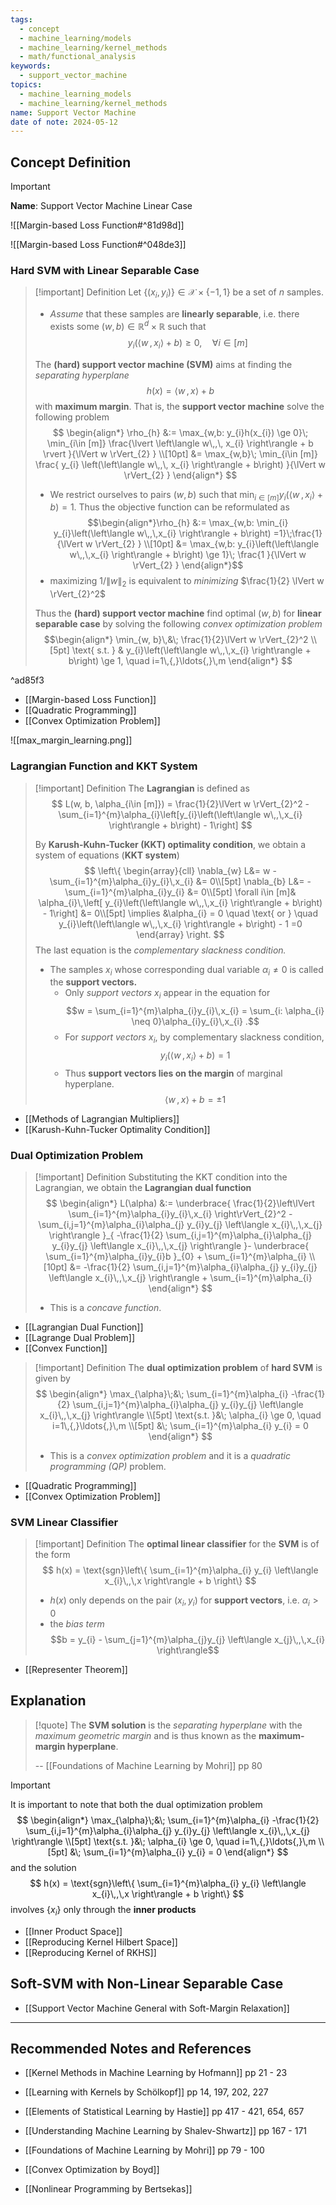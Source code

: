 ```yaml
---
tags:
  - concept
  - machine_learning/models
  - machine_learning/kernel_methods
  - math/functional_analysis
keywords:
  - support_vector_machine
topics:
  - machine_learning_models
  - machine_learning/kernel_methods
name: Support Vector Machine
date of note: 2024-05-12
---
```


## Concept Definition

>[!important]
>**Name**: Support Vector Machine Linear Case


![[Margin-based Loss Function#^81d98d]]

![[Margin-based Loss Function#^048de3]]

### Hard SVM with  Linear Separable Case

>[!important] Definition
>Let $\{(x_{i}, y_{i})\} \in \mathcal{X}\times \{ -1,1 \}$ be a set of $n$ samples.
>- *Assume* that these samples are **linearly separable**, i.e. there exists some $(w,b)\in \mathbb{R}^{d}\times \mathbb{R}$ such that $$y_{i}\left(\left\langle  w\,,\,x_{i} \right\rangle + b\right) \ge 0, \quad \forall i\in [m]$$ 
>
>The **(hard) support vector machine (SVM)** aims at finding the *separating hyperplane* $$h(x) = \left\langle  w\,,\,  x \right\rangle + b$$ with **maximum margin**. That is, the **support vector machine** solve the following problem
>$$
>\begin{align*}
> \rho_{h} &:= \max_{w,b: y_{i}h(x_{i}) \ge 0}\; \min_{i\in [m]} \frac{\lvert \left\langle  w\,,\, x_{i} \right\rangle + b \rvert }{\lVert w \rVert_{2} } \\[10pt]
> &= \max_{w,b}\; \min_{i\in [m]} \frac{ y_{i} \left(\left\langle  w\,,\, x_{i} \right\rangle + b\right) }{\lVert w \rVert_{2} } 
>\end{align*}
>$$
>
>- We restrict ourselves to pairs $(w,b)$ such that $\min_{i\in [m]} y_{i}\left(\left\langle  w\,,\,x_{i}  \right\rangle + b\right) =1.$ Thus the objective function can be reformulated as $$\begin{align*}\rho_{h} &:= \max_{w,b: \min_{i} y_{i}\left(\left\langle  w\,,\,x_{i}  \right\rangle + b\right) =1}\;\frac{1}{\lVert w \rVert_{2} } \\[10pt] &= \max_{w,b: y_{i}\left(\left\langle  w\,,\,x_{i}  \right\rangle + b\right) \ge 1}\; \frac{1 }{\lVert w \rVert_{2} } \end{align*}$$
>- maximizing $1 / \lVert w \rVert_{2}$ is equivalent to *minimizing* $\frac{1}{2} \lVert w \rVert_{2}^2$
>
>Thus the **(hard) support vector machine** find optimal $(w, b)$ for **linear separable case** by solving the following *convex optimization problem* 
>$$\begin{align*}
>\min_{w, b}\,&\; \frac{1}{2}\lVert w \rVert_{2}^2 \\[5pt] 
>\text{ s.t. } & y_{i}\left(\left\langle  w\,,\,x_{i} \right\rangle + b\right) \ge 1, \quad i=1\,{,}\ldots{,}\,m
>\end{align*}
>$$

^ad85f3

- [[Margin-based Loss Function]]
- [[Quadratic Programming]]
- [[Convex Optimization Problem]]

![[max_margin_learning.png]]

###  Lagrangian Function and KKT System

>[!important] Definition
>The **Lagrangian** is defined as
>$$
>L(w, b, \alpha_{i\in [m]}) = \frac{1}{2}\lVert w \rVert_{2}^2 - \sum_{i=1}^{m}\alpha_{i}\left[y_{i}\left(\left\langle  w\,,\,x_{i} \right\rangle + b\right) - 1\right] 
>$$
>
>By **Karush-Kuhn-Tucker (KKT) optimality condition**, we obtain a system of equations (**KKT system**)
>$$
>\left\{
>\begin{array}{cll}
>\nabla_{w} L&= w - \sum_{i=1}^{m}\alpha_{i}y_{i}\,x_{i} &= 0\\[5pt] 
>\nabla_{b} L&= -\sum_{i=1}^{m}\alpha_{i}y_{i} &= 0\\[5pt]
> \forall i\in [m]& \alpha_{i}\,\left[  y_{i}\left(\left\langle  w\,,\,x_{i} \right\rangle + b\right) - 1\right]  &= 0\\[5pt] 
> \implies &\alpha_{i} = 0 \quad \text{ or } \quad y_{i}\left(\left\langle  w\,,\,x_{i} \right\rangle + b\right) - 1 =0
>\end{array}
>\right. 
>$$
>The last equation is the *complementary slackness condition.*
>- The samples $x_{i}$ whose corresponding dual variable $\alpha_{i} \neq 0$ is called the **support vectors.**  
>	- Only *support vectors* $x_{i}$  appear in the equation for $$w = \sum_{i=1}^{m}\alpha_{i}y_{i}\,x_{i} = \sum_{i: \alpha_{i} \neq 0}\alpha_{i}y_{i}\,x_{i} .$$
>	- For *support vectors* $x_{i}$, by complementary slackness condition, $$y_{i}\left(\left\langle  w\,,\,x_{i} \right\rangle + b\right) = 1$$
>	- Thus **support vectors lies on the margin** of marginal hyperplane. $$\left\langle  w\,,\, x \right\rangle + b = \pm 1$$

- [[Methods of Lagrangian Multipliers]]
- [[Karush-Kuhn-Tucker Optimality Condition]]

### Dual Optimization Problem

>[!important] Definition
>Substituting the KKT condition into the Lagrangian, we obtain the **Lagrangian dual function**
>$$
>\begin{align*}
>L(\alpha) &:= \underbrace{ \frac{1}{2}\left\lVert  \sum_{i=1}^{m}\alpha_{i}y_{i}\,x_{i}  \right\rVert_{2}^2 - \sum_{i,j=1}^{m}\alpha_{i}\alpha_{j} y_{i}y_{j} \left\langle  x_{i}\,,\,x_{j} \right\rangle  }_{ -\frac{1}{2} \sum_{i,j=1}^{m}\alpha_{i}\alpha_{j} y_{i}y_{j} \left\langle  x_{i}\,,\,x_{j} \right\rangle }- \underbrace{ \sum_{i=1}^{m}\alpha_{i}y_{i}b }_{0} + \sum_{i=1}^{m}\alpha_{i} \\[10pt]
>&=  -\frac{1}{2} \sum_{i,j=1}^{m}\alpha_{i}\alpha_{j} y_{i}y_{j} \left\langle  x_{i}\,,\,x_{j} \right\rangle  + \sum_{i=1}^{m}\alpha_{i}
\end{align*}
>$$
>- This is a *concave function*.

- [[Lagrangian Dual Function]]
- [[Lagrange Dual Problem]]
- [[Convex Function]]

>[!important] Definition
>The **dual optimization problem** of **hard SVM** is given by 
>$$
>\begin{align*}
> \max_{\alpha}\;&\; \sum_{i=1}^{m}\alpha_{i} -\frac{1}{2} \sum_{i,j=1}^{m}\alpha_{i}\alpha_{j} y_{i}y_{j} \left\langle  x_{i}\,,\,x_{j} \right\rangle \\[5pt]
> \text{s.t. }&\; \alpha_{i} \ge 0, \quad i=1\,{,}\ldots{,}\,m \\[5pt]
> &\; \sum_{i=1}^{m}\alpha_{i} y_{i} = 0
>\end{align*}
>$$
>- This is a *convex optimization problem* and it is a *quadratic programming (QP)* problem.

- [[Quadratic Programming]]
- [[Convex Optimization Problem]]

### SVM Linear Classifier

>[!important] Definition
>The **optimal linear classifier** for the **SVM** is of the form
>$$
> h(x) = \text{sgn}\left\{ \sum_{i=1}^{m}\alpha_{i} y_{i} \left\langle  x_{i}\,,\,x    \right\rangle + b \right\} 
>$$
>- $h(x)$ only depends on the pair $(x_{i}, y_{i})$ for **support vectors**, i.e. $\alpha_{i} > 0$
>- the *bias term* $$b = y_{i} - \sum_{j=1}^{m}\alpha_{j}y_{j} \left\langle  x_{j}\,,\,x_{i}    \right\rangle$$

- [[Representer Theorem]]





## Explanation

>[!quote]
>The **SVM solution** is the *separating hyperplane* with the *maximum geometric margin* and is thus known as the **maximum-margin hyperplane**.
>
>-- [[Foundations of Machine Learning by Mohri]] pp 80

>[!important]
>It is important to note that both the dual optimization problem 
>$$
>\begin{align*}
> \max_{\alpha}\;&\; \sum_{i=1}^{m}\alpha_{i} -\frac{1}{2} \sum_{i,j=1}^{m}\alpha_{i}\alpha_{j} y_{i}y_{j} \left\langle  x_{i}\,,\,x_{j} \right\rangle \\[5pt]
> \text{s.t. }&\; \alpha_{i} \ge 0, \quad i=1\,{,}\ldots{,}\,m \\[5pt]
> &\; \sum_{i=1}^{m}\alpha_{i} y_{i} = 0
>\end{align*}
>$$
>and the solution 
>$$
> h(x) = \text{sgn}\left\{ \sum_{i=1}^{m}\alpha_{i} y_{i} \left\langle  x_{i}\,,\,x    \right\rangle + b \right\} 
>$$
>involves $\left\{ x_{i} \right\}$ only through the **inner products**

- [[Inner Product Space]]
- [[Reproducing Kernel Hilbert Space]]
- [[Reproducing Kernel of RKHS]]


## Soft-SVM with Non-Linear Separable Case

- [[Support Vector Machine General with Soft-Margin Relaxation]]



-----------
##  Recommended Notes and References





- [[Kernel Methods in Machine Learning by Hofmann]] pp 21 - 23
- [[Learning with Kernels by Schölkopf]] pp 14, 197, 202, 227
- [[Elements of Statistical Learning by Hastie]] pp 417 - 421, 654, 657
- [[Understanding Machine Learning by Shalev-Shwartz]] pp 167 - 171
- [[Foundations of Machine Learning by Mohri]] pp 79 - 100

- [[Convex Optimization by Boyd]]
- [[Nonlinear Programming by Bertsekas]]